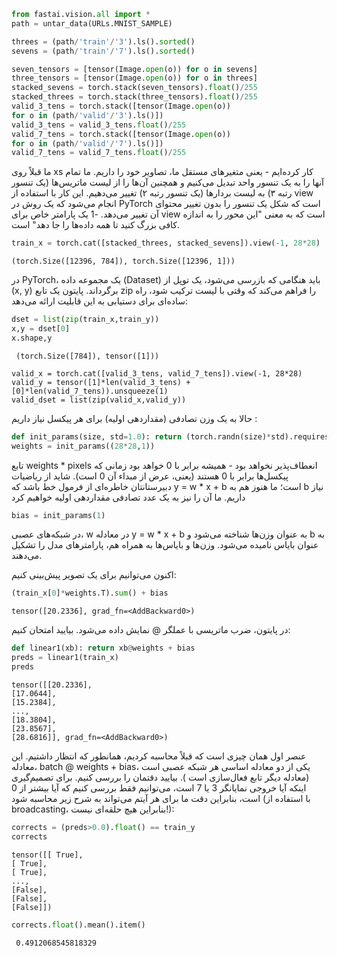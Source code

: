 ```python
from fastai.vision.all import *
path = untar_data(URLs.MNIST_SAMPLE)
```
```python
threes = (path/'train'/'3').ls().sorted()
sevens = (path/'train'/'7').ls().sorted()
```
```python
seven_tensors = [tensor(Image.open(o)) for o in sevens]
three_tensors = [tensor(Image.open(o)) for o in threes]
stacked_sevens = torch.stack(seven_tensors).float()/255
stacked_threes = torch.stack(three_tensors).float()/255
valid_3_tens = torch.stack([tensor(Image.open(o))
for o in (path/'valid'/'3').ls()])
valid_3_tens = valid_3_tens.float()/255
valid_7_tens = torch.stack([tensor(Image.open(o))
for o in (path/'valid'/'7').ls()])
valid_7_tens = valid_7_tens.float()/255
```
ما قبلاً روی xs کار کرده‌ایم - یعنی متغیرهای مستقل ما، تصاویر 
خود را داریم. ما تمام آنها را به یک تنسور واحد تبدیل می‌کنیم و همچنین آن‌ها را از لیست ماتریس‌ها (یک تنسور رتبه ۳) به لیست بردارها (یک تنسور رتبه ۲) تغییر می‌دهیم. این کار با استفاده از view انجام می‌شود که یک روش در PyTorch است که شکل یک تنسور را بدون تغییر محتوای آن تغییر می‌دهد. -1 یک پارامتر خاص برای view است که به معنی "این محور را به اندازه کافی بزرگ کنید تا همه داده‌ها را جا دهد" است.
```python
train_x = torch.cat([stacked_threes, stacked_sevens]).view(-1, 28*28)
```
`
(torch.Size([12396, 784]), torch.Size([12396, 1]))
`

در PyTorch، یک مجموعه داده (Dataset) باید هنگامی که بازرسی می‌شود، یک توپل از (x, y) برگرداند. پایتون یک تابع zip را فراهم می‌کند که وقتی با لیست ترکیب شود، راه ساده‌ای برای دستیابی به این قابلیت ارائه می‌دهد:
```python
dset = list(zip(train_x,train_y))
x,y = dset[0]
x.shape,y
```
`
(torch.Size([784]), tensor([1]))`
```pytho
valid_x = torch.cat([valid_3_tens, valid_7_tens]).view(-1, 28*28)
valid_y = tensor([1]*len(valid_3_tens) + [0]*len(valid_7_tens)).unsqueeze(1)
valid_dset = list(zip(valid_x,valid_y))
```

حالا  به یک وزن تصادفی (مقداردهی اولیه) برای هر پیکسل نیاز داریم :
```python
def init_params(size, std=1.0): return (torch.randn(size)*std).requires_grad_()
weights = init_params((28*28,1))
```

تابع weights * pixels انعطاف‌پذیر نخواهد بود - همیشه برابر با 0 خواهد بود زمانی که پیکسل‌ها برابر با 0 هستند (یعنی، عرض از مبداء آن 0 است). شاید از ریاضیات دبیرستانتان خاطره‌ای از فرمول خط باشد که y = w * x + b است؛ ما هنوز هم به b نیاز داریم. ما آن را نیز به یک عدد تصادفی مقداردهی اولیه خواهیم کرد
```python
bias = init_params(1)
```

در شبکه‌های عصبی، w در معادله y = w * x + b به عنوان وزن‌ها شناخته می‌شود و b به عنوان بایاس نامیده می‌شود. وزن‌ها و بایاس‌ها به همراه هم، پارامترهای مدل را تشکیل می‌دهند.

اکنون می‌توانیم برای یک تصویر پیش‌بینی  کنیم:
```python
(train_x[0]*weights.T).sum() + bias
```
`tensor([20.2336], grad_fn=<AddBackward0>)`

در پایتون، ضرب ماتریسی با عملگر @ نمایش داده می‌شود. بیایید امتحان کنیم:
```python
def linear1(xb): return xb@weights + bias
preds = linear1(train_x)
preds
```
```
tensor([[20.2336],
[17.0644],
[15.2384],
...,
[18.3804],
[23.8567],
[28.6816]], grad_fn=<AddBackward0>)
```

عنصر اول همان چیزی است که قبلاً محاسبه کردیم، همانطور که انتظار داشتیم. این معادله، batch @ weights + bias، یکی از دو معادله اساسی هر شبکه عصبی است (معادله دیگر تابع فعال‌سازی است ). بیایید دقتمان را بررسی کنیم. برای تصمیم‌گیری اینکه آیا خروجی نمایانگر 3 یا 7 است، می‌توانیم فقط بررسی کنیم که آیا بیشتر از 0 است، بنابراین دقت ما برای هر آیتم می‌تواند به شرح زیر محاسبه شود (با استفاده از broadcasting، بنابراین هیچ حلقه‌ای نیست!):
```python
corrects = (preds>0.0).float() == train_y
corrects
```
```
tensor([[ True],
[ True],
[ True],
...,
[False],
[False],
[False]])
```
```python
corrects.float().mean().item()
```
` 0.4912068545818329`

